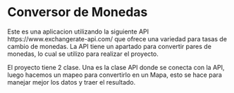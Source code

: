 <h1>Conversor de Monedas</h1>
Este es una aplicacion utilizando la siguiente API https://www.exchangerate-api.com/ que ofrece una variedad para tasas de cambio de 
monedas. La API tiene un apartado para convertir pares de monedas, lo cual se utilizo para realizar el proyecto.


El proyecto tiene 2 clase. Una es la clase API donde se conecta con la API, luego hacemos un mapeo para convertirlo en un Mapa, esto se hace
para manejar mejor los datos y traer el resultado.
